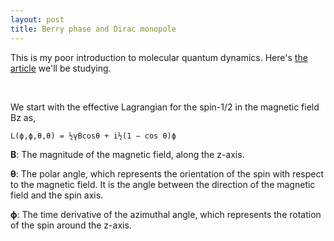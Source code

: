 ```yaml
---
layout: post
title: Berry phase and Dirac monopole
---
```


This is my poor introduction to molecular quantum dynamics. Here's [the article][article] we'll be studying.

<br>

We start with the effective Lagrangian for the spin-1/2 in the magnetic field Bz as,

		
	L(ϕ,ϕ,θ,θ) = ½γBcosθ + i½(1 − cos θ)ϕ
			


__B__: The magnitude of the magnetic field, along the z-axis.

__θ__: The polar angle, which represents the orientation of the spin with respect to the magnetic field. It is the angle between the direction of the magnetic field and the spin axis.

__ϕ__: The time derivative of the azimuthal angle, which represents the rotation of the spin around the z-axis.

















[article]: https://www.qipe.t.u-tokyo.ac.jp/lec_2021a_cond/2021_10_14_2.pdf